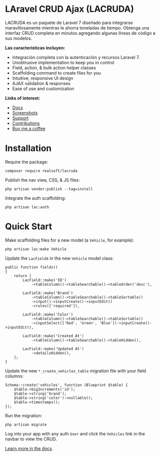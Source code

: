 # **LA**ravel **CRUD** **A**jax (**LACRUDA**)

LACRUDA es un paquete de Laravel 7 diseñado para integrarse maravillosamente mientras le ahorra toneladas de tiempo. Obtenga una interfaz CRUD completa en minutos agregando algunas líneas de código a sus modelos.

**Las características incluyen:**

- Integración completa con la autenticación y recursos Laravel 7.
- Unobtrusive implementation to keep you in control
- Field, action, & bulk action helper classes
- Scaffolding command to create files for you
- Intuitive, responsive UI design
- AJAX validation & responses
- Ease of use and customization

**Links of interest:**

- [Docs](https://github.com/kdion4891/laravel-ajax-crud/tree/master/docs/readme.md)
- [Screenshots](https://imgur.com/a/uo1ZST5)
- [Support](https://github.com/kdion4891/laravel-ajax-crud/issues)
- [Contributions](https://github.com/kdion4891/laravel-ajax-crud/pulls)
- [Buy me a coffee](https://ko-fi.com/kdion4891)

# Installation

Require the package:

    composer require realsoft/lacruda

Publish the nav view, CSS, & JS files:

    php artisan vendor:publish --tag=install

Integrate the auth scaffolding:

    php artisan lac:auth

# Quick Start

Make scaffolding files for a new model (a `Vehicle`, for example):

    php artisan lac:make Vehicle

Update the `LacField`s in the new `Vehicle` model class:

    public function fields()
    {
        return [
            LacField::make('ID')
                ->tableColumn()->tableSearchable()->tableOrder('desc'),

            LacField::make('Brand')
                ->tableColumn()->tableSearchable()->tableSortable()
                ->input()->inputCreate()->inputEdit()
                ->rules(['required']),

            LacField::make('Color')
                ->tableColumn()->tableSearchable()->tableSortable()
                ->inputSelect(['Red', 'Green', 'Blue'])->inputCreate()->inputEdit(),

            LacField::make('Created At')
                ->tableColumn()->tableSearchable()->tableHidden(),

            LacField::make('Updated At')
                ->detailsHidden(),
        ];
    }

Update the new `*_create_vehicles_table` migration file with your field columns:

    Schema::create('vehicles', function (Blueprint $table) {
        $table->bigIncrements('id');
        $table->string('brand');
        $table->string('color')->nullable();
        $table->timestamps();
    });

Run the migration:

    php artisan migrate

Log into your app with any auth `User` and click the `Vehicles` link in the navbar to view the CRUD.

[Learn more in the docs](https://github.com/kdion4891/laravel-ajax-crud/tree/master/docs/readme.md).
